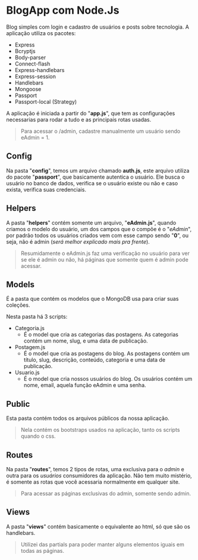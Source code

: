 # BlogApp com Node.Js

Blog simples com login e cadastro de usuários e posts sobre tecnologia. A aplicação utiliza os pacotes: 

 - Express
 - Bcryptjs
 - Body-parser
 - Connect-flash
 - Express-handlebars
 - Express-session
 - Handlebars
 - Mongoose
 - Passport
 - Passport-local (Strategy)

A aplicação é iniciada a partir do "**app.js**", que tem as configurações necessarias para rodar a tudo e as principais rotas usadas.  
> Para acessar o /admin, cadastre manualmente um usuário sendo eAdmin = 1.

## Config

Na pasta "**config**", temos um arquivo chamado **auth.js**, este arquivo utiliza do pacote "**passport**", que basicamente autentica o usuário. Ele busca o usuário no banco de dados, verifica se o usuário existe ou não e caso exista, verifica suas credenciais.  

## Helpers

A pasta "**helpers**" contém somente um arquivo, "**eAdmin.js**", quando criamos o modelo do usuário, um dos campos que o compõe é o "*eAdmin*", por padrão todos os usuários criados vem com esse campo sendo "**0**", ou seja, não é admin (*será melhor explicado mais pra frente*).

 >Resumidamente o eAdmin.js faz uma verificação no usuário para ver se ele é admin ou não, há páginas que somente quem é admin pode acessar.

## Models

É a pasta que contém os modelos que o MongoDB usa para criar suas coleções.  

Nesta pasta há 3 scripts: 

 - Categoria.js
   - É o model que cria as categorias das postagens. As categorias contém um nome, slug, e uma data de publicação.
 - Postagem.js
   - É o model que cria as postagens do blog. As postagens contém um título, slug, descrição, conteúdo, categoria e uma data de publicação.
 - Usuario.js
   - É o model que cria nossos usuários do blog. Os usuários contém um nome, email, aquela função eAdmin e uma senha.

## Public

Esta pasta contém todos os arquivos públicos da nossa aplicação.  

 >Nela contém os bootstraps usados na aplicação, tanto os scripts quando o css.

## Routes

Na pasta "**routes**", temos 2 tipos de rotas, uma exclusiva para o *admin* e outra para os *usuários* consumidores da aplicação. Não tem muito mistério, é somente as rotas que você acessaria normalmente em qualquer site.

 > Para acessar as páginas exclusivas do admin, somente sendo admin.

## Views

A pasta "**views**" contém basicamente o equivalente ao html, só que são os handlebars.

> Utilizei das partials para poder manter alguns elementos iguais em todas as páginas.